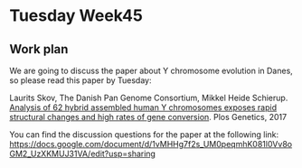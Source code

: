# Tuesday Week45

## Work plan

We are going to discuss the paper about Y chromosome evolution in Danes, so please read this paper by Tuesday:

Laurits Skov, The Danish Pan Genome Consortium, Mikkel Heide Schierup. [Analysis of 62 hybrid assembled human Y chromosomes exposes rapid structural changes and high rates of gene conversion](https://journals.plos.org/plosgenetics/article?id=10.1371/journal.pgen.1006834). Plos Genetics, 2017

You can find the discussion questions for the paper at the following link: https://docs.google.com/document/d/1vMHHg7f2s_UM0peqmhK081l0Vv8oGM2_UzXKMUJ31VA/edit?usp=sharing
